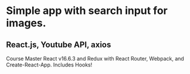 # Simple app with search input for images.

## React.js, Youtube API, axios

Course  Master React v16.6.3 and Redux with React Router, Webpack, and Create-React-App. Includes Hooks!